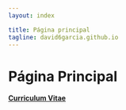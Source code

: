 ```yaml
---
layout: index

title: Página principal
tagline: david6garcia.github.io
---
```

# **Página Principal**

**[Curriculum Vitae](about)**
